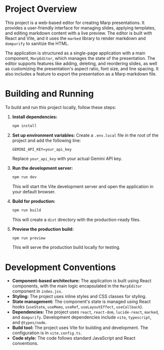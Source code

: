 
# Project Overview

This project is a web-based editor for creating Marp presentations. It provides a user-friendly interface for managing slides, applying templates, and editing markdown content with a live preview. The editor is built with React and Vite, and it uses the `marked` library to render markdown and `dompurify` to sanitize the HTML.

The application is structured as a single-page application with a main component, `MarpEditor`, which manages the state of the presentation. The editor supports features like adding, deleting, and reordering slides, as well as customizing the presentation's aspect ratio, font size, and line spacing. It also includes a feature to export the presentation as a Marp markdown file.

# Building and Running

To build and run this project locally, follow these steps:

1.  **Install dependencies:**
    ```bash
    npm install
    ```

2.  **Set up environment variables:**
    Create a `.env.local` file in the root of the project and add the following line:
    ```
    GEMINI_API_KEY=your_api_key
    ```
    Replace `your_api_key` with your actual Gemini API key.

3.  **Run the development server:**
    ```bash
    npm run dev
    ```
    This will start the Vite development server and open the application in your default browser.

4.  **Build for production:**
    ```bash
    npm run build
    ```
    This will create a `dist` directory with the production-ready files.

5.  **Preview the production build:**
    ```bash
    npm run preview
    ```
    This will serve the production build locally for testing.

# Development Conventions

*   **Component-based architecture:** The application is built using React components, with the main logic encapsulated in the `MarpEditor` component in `index.jsx`.
*   **Styling:** The project uses inline styles and CSS classes for styling.
*   **State management:** The component's state is managed using React hooks (`useState`, `useMemo`, `useRef`, `useLayoutEffect`, `useCallback`).
*   **Dependencies:** The project uses `react`, `react-dom`, `lucide-react`, `marked`, and `dompurify`. Development dependencies include `vite`, `typescript`, and `@types/node`.
*   **Build tool:** The project uses Vite for building and development. The configuration is in `vite.config.ts`.
*   **Code style:** The code follows standard JavaScript and React conventions.
